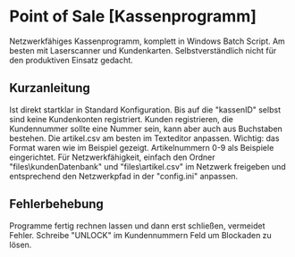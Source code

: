# Point of Sale [Kassenprogramm]

Netzwerkfähiges Kassenprogramm, komplett in Windows Batch Script.
Am besten mit Laserscanner und Kundenkarten.
Selbstverständlich nicht für den produktiven Einsatz gedacht.

## Kurzanleitung
Ist direkt startklar in Standard Konfiguration. Bis auf die "kassenID" selbst sind keine Kundenkonten registriert.
Kunden registrieren, die Kundennummer sollte eine Nummer sein, kann aber auch aus Buchstaben bestehen.
Die artikel.csv am besten im Texteditor anpassen. Wichtig: das Format waren wie im Beispiel gezeigt.
Artikelnummern 0-9 als Beispiele eingerichtet.
Für Netzwerkfähigkeit, einfach den Ordner "files\kundenDatenbank" und "files\artikel.csv" im Netzwerk freigeben und entsprechend den Netzwerkpfad in der "config.ini" anpassen.


## Fehlerbehebung
Programme fertig rechnen lassen und dann erst schließen, vermeidet Fehler.
Schreibe "UNLOCK" im Kundennummern Feld um Blockaden zu lösen. 

